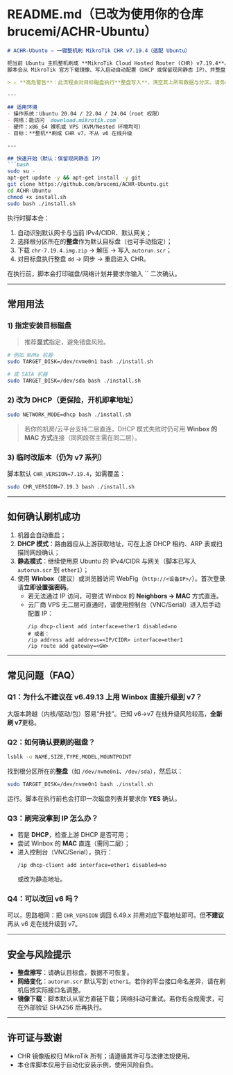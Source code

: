 # README.md（已改为使用你的仓库 brucemi/ACHR-Ubuntu）

````markdown
# ACHR-Ubuntu — 一键整机刷 MikroTik CHR v7.19.4（适配 Ubuntu）

把当前 Ubuntu 主机整机刷成 **MikroTik Cloud Hosted Router (CHR) v7.19.4**。  
脚本会从 MikroTik 官方下载镜像、写入启动自动配置（DHCP 或保留现网静态 IP）、并整盘 `dd` 写入目标磁盘，随后重启进入 CHR。

> ⚠️ **高危警告**：此流程会对目标磁盘执行**整盘写入**，清空其上所有数据与分区。请务必确认磁盘并做好备份！

---

## 适用环境
- 操作系统：Ubuntu 20.04 / 22.04 / 24.04（root 权限）
- 网络：能访问 `download.mikrotik.com`
- 硬件：x86_64 裸机或 VPS（KVM/Nested 环境均可）
- 目标：**整机**刷成 CHR v7，不从 v6 在线升级

---

## 快速开始（默认：保留现网静态 IP）
```bash
sudo su -
apt-get update -y && apt-get install -y git
git clone https://github.com/brucemi/ACHR-Ubuntu.git
cd ACHR-Ubuntu
chmod +x install.sh
sudo bash ./install.sh
````

执行时脚本会：

1. 自动识别默认网卡与当前 IPv4/CIDR、默认网关；
2. 选择根分区所在的**整盘**作为默认目标盘（也可手动指定）；
3. 下载 `chr-7.19.4.img.zip` → 解压 → 写入 `autorun.scr`；
4. 对目标盘执行整盘 `dd` → 同步 → 重启进入 CHR。

在执行前，脚本会打印磁盘/网络计划并要求你输入 `` 二次确认。

---

## 常用用法

### 1) 指定安装目标磁盘

> 推荐**显式**指定，避免错盘风险。

```bash
# 例如 NVMe 机器
sudo TARGET_DISK=/dev/nvme0n1 bash ./install.sh

# 或 SATA 机器
sudo TARGET_DISK=/dev/sda bash ./install.sh
```

### 2) 改为 DHCP（更保险，开机即拿地址）

```bash
sudo NETWORK_MODE=dhcp bash ./install.sh
```

> 若你的机房/云平台支持二层直连，DHCP 模式失败时仍可用 **Winbox 的 MAC 方式**连接（同网段宿主需在同二层）。

### 3) 临时改版本（仍为 v7 系列）

脚本默认 `CHR_VERSION=7.19.4`，如需覆盖：

```bash
sudo CHR_VERSION=7.19.3 bash ./install.sh
```

---

## 如何确认刷机成功

1. 机器会自动重启；
2. **DHCP 模式**：路由器应从上游获取地址，可在上游 DHCP 租约、ARP 表或扫描同网段确认；
3. **静态模式**：继续使用原 Ubuntu 的 IPv4/CIDR 与网关（脚本已写入 `autorun.scr` 到 `ether1`）；
4. 使用 **Winbox**（建议）或浏览器访问 WebFig（`http://<设备IP>/`）。首次登录请**立即设置强密码**。
   - 若无法通过 IP 访问，可尝试 Winbox 的 **Neighbors → MAC** 方式直连。
   - 云厂商 VPS 无二层可直通时，请使用控制台（VNC/Serial）进入后手动配置 IP：
     ```
     /ip dhcp-client add interface=ether1 disabled=no
     # 或者：
     /ip address add address=<IP/CIDR> interface=ether1
     /ip route add gateway=<GW>
     ```

---

## 常见问题（FAQ）

### Q1：为什么不建议在 v6.49.13 上用 Winbox 直接升级到 v7？

大版本跨越（内核/驱动/包）容易“升挂”。已知 v6→v7 在线升级风险较高，**全新刷 v7**更稳。

### Q2：如何确认要刷的磁盘？

```bash
lsblk -o NAME,SIZE,TYPE,MODEL,MOUNTPOINT
```

找到根分区所在的**整盘**（如 `/dev/nvme0n1`、`/dev/sda`），然后以：

```bash
sudo TARGET_DISK=/dev/nvme0n1 bash ./install.sh
```

运行。脚本在执行前也会打印一次磁盘列表并要求你 **YES** 确认。

### Q3：刷完没拿到 IP 怎么办？

- 若是 **DHCP**，检查上游 DHCP 是否可用；
- 尝试 Winbox 的 **MAC** 直连（需同二层）；
- 进入控制台（VNC/Serial），执行：
  ```
  /ip dhcp-client add interface=ether1 disabled=no
  ```
  或改为静态地址。

### Q4：可以改回 v6 吗？

可以，思路相同：把 `CHR_VERSION` 调回 6.49.x 并用对应下载地址即可。但**不建议**再从 v6 走在线升级到 v7。

---

## 安全与风险提示

- **整盘擦写**：请确认目标盘，数据不可恢复。
- **网络变化**：`autorun.scr` 默认写到 `ether1`。若你的平台接口命名差异，请在刷机后按实际接口名调整。
- **镜像下载**：脚本默认从官方直链下载；网络抖动可重试。若你有合规需求，可在外部验证 SHA256 后再执行。

---

## 许可证与致谢

- CHR 镜像版权归 MikroTik 所有；请遵循其许可与法律法规使用。
- 本仓库脚本仅用于自动化安装示例，使用风险自负。

